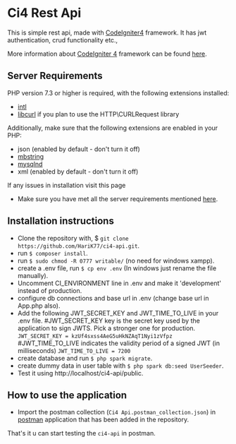 # Ci4 Rest Api

This is simple rest api, made with [CodeIgniter4](http://codeigniter.com) framework. It has jwt authentication, crud functionality etc.,

More information about [CodeIgniter 4](http://codeigniter.com) framework can be found [here](https://codeigniter4.github.io/userguide/).

## Server Requirements

PHP version 7.3 or higher is required, with the following extensions installed:

- [intl](http://php.net/manual/en/intl.requirements.php)
- [libcurl](http://php.net/manual/en/curl.requirements.php) if you plan to use the HTTP\CURLRequest library

Additionally, make sure that the following extensions are enabled in your PHP:

- json (enabled by default - don't turn it off)
- [mbstring](http://php.net/manual/en/mbstring.installation.php)
- [mysqlnd](http://php.net/manual/en/mysqlnd.install.php)
- xml (enabled by default - don't turn it off)

If any issues in installation visit this page 
- Make sure you have met all the server requirements mentioned [here](https://codeigniter.com/user_guide/intro/requirements.html).

## Installation instructions

- Clone the repository with, $ `git clone https://github.com/HariK77/ci4-api.git`.  
- run `$ composer install`.
- run `$ sudo chmod -R 0777 writable/` (no need for windows xampp). 
- create a .env file, run `$ cp env .env` (In windows just rename the file manually).
- Uncomment CI_ENVIRONMENT line in .env and make it 'development' instead of production.
- configure db connections and base url in .env (change base url in App.php also).
- Add the following JWT_SECRET_KEY and JWT_TIME_TO_LIVE in your .env file.
    #JWT_SECRET_KEY key is the secret key used by the application to sign JWTS. Pick a stronger one for production.
    `JWT_SECRET_KEY = kzUf4sxss4AeG5uHkNZAqT1Nyi1zVfpz` 
    #JWT_TIME_TO_LIVE indicates the validity period of a signed JWT (in milliseconds)
    `JWT_TIME_TO_LIVE = 7200`
- create database and run `$ php spark migrate`.
- create dummy data in user table with `$ php spark db:seed UserSeeder`.
- Test it using http://localhost/ci4-api/public.

## How to use the application

- Import the postman collection (`Ci4 Api.postman_collection.json`) in [postman](https://www.postman.com/downloads/) application that has been added in the repository.


That's it u can start testing the `ci4-api` in postman.

